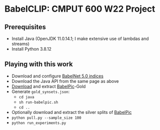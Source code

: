 # BabelCLIP: CMPUT 600 W22 Project

## Prerequisites
- Install Java (OpenJDK 11.0.14.1; I make extensive use of lambdas and streams)
- Install Python 3.8.12

## Playing with this work
- Download and configure [BabelNet 5.0 indices](https://babelnet.org/guide#access)
- Download the Java API from the same page as above
- [Download](https://drive.google.com/file/d/1pOsn2dlRaSAMjX-0x_Bj4MnSaXcHXOFs/view?usp=sharing) and extract [BabelPic](https://sapienzanlp.github.io/babelpic/)-Gold
- Generate `gold_synsets.json`: 
    - `cd java`
    - `sh run-babelpic.sh`
    - `cd ..`
- Optionally download and extract the silver splits of [BabelPic](https://sapienzanlp.github.io/babelpic/)
- `python pull.py --sample_size 100`
- `python run_experiments.py`